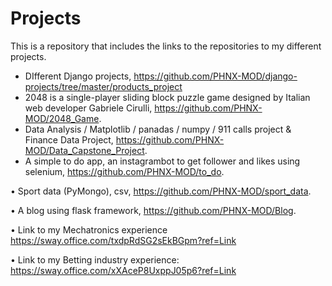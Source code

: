 # **Projects**
This is a repository that includes the links to the repositories to my different projects.

- DIfferent Django projects, https://github.com/PHNX-MOD/django-projects/tree/master/products_project
- 2048 is a single-player sliding block puzzle game designed by Italian web developer Gabriele Cirulli,            https://github.com/PHNX-MOD/2048_Game.
- Data Analysis / Matplotlib / panadas / numpy / 911 calls project & Finance Data Project, https://github.com/PHNX-MOD/Data_Capstone_Project.
- A simple to do app, an instagrambot to get follower and likes using selenium, https://github.com/PHNX-MOD/to_do.

•    Sport data (PyMongo), csv, https://github.com/PHNX-MOD/sport_data.

•    A blog using flask framework, https://github.com/PHNX-MOD/Blog.

•    Link to my Mechatronics experience  https://sway.office.com/txdpRdSG2sEkBGpm?ref=Link  

•    Link to my Betting industry experience: https://sway.office.com/xXAceP8UxppJ05p6?ref=Link

